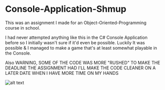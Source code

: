 # Console-Application-Shmup
This was an assignment I made for an Object-Oriented-Programming course in school. 

I had never attempted anything like this in the C# Console Application before so I initially wasn't sure if it'd even be possible. 
Luckily It was possible & I managed to make a game that's at least somewhat playable in the Console.

Also WARNING, SOME OF THE CODE WAS MORE "RUSHED" TO MAKE THE DEADLINE THE ASSIGNMENT HAD I'LL MAKE THE CODE CLEANER ON A LATER DATE WHEN I HAVE MORE TIME ON MY HANDS

![alt text](https://github.com/Joonaxii/Console-Application-Shmup/Screenshots/Screenshot_0.png?raw=true)
